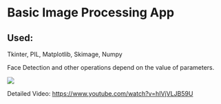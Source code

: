 # Basic Image Processing App

## Used:<br>
Tkinter, PIL, Matplotlib, Skimage, Numpy

Face Detection and other operations depend on the value of parameters.

![](ipapp.gif)

Detailed Video: https://www.youtube.com/watch?v=hIVjVLJB59U
